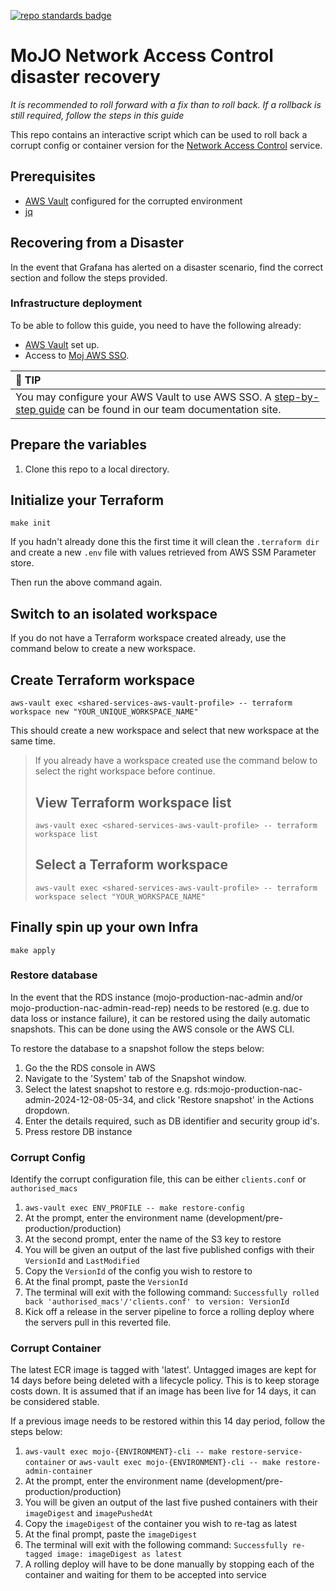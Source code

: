[![repo standards badge](https://img.shields.io/badge/dynamic/json?color=blue&style=flat&logo=github&labelColor=32393F&label=MoJ%20Compliant&query=%24.result&url=https%3A%2F%2Foperations-engineering-reports.cloud-platform.service.justice.gov.uk%2Fapi%2Fv1%2Fcompliant_public_repositories%2Fnetwork-access-control-disaster-recovery)](https://operations-engineering-reports.cloud-platform.service.justice.gov.uk/public-github-repositories.html#network-access-control-disaster-recovery "Link to report")

# MoJO Network Access Control disaster recovery

*It is recommended to roll forward with a fix than to roll back. If a rollback is still required, follow the steps in this guide*

This repo contains an interactive script which can be used to roll back a corrupt config or container version for the [Network Access Control](https://github.com/ministryofjustice/network-access-control-server) service.

## Prerequisites

- [AWS Vault](https://github.com/99designs/aws-vault#installing) configured for the corrupted environment
- [jq](https://stedolan.github.io/jq/) 

## Recovering from a Disaster
In the event that Grafana has alerted on a disaster scenario, find the correct section and follow the steps provided.

### Infrastructure deployment

To be able to follow this guide, you need to have the following already:

- [AWS Vault](https://github.com/99designs/aws-vault#installing) set up.
- Access to [Moj AWS SSO](https://moj.awsapps.com/start#/).

| :tada: TIP                                                                                                                                                                                                                                                 |
| :--------------------------------------------------------------------------------------------------------------------------------------------------------------------------------------------------------------------------------------------------------- |
| You may configure your AWS Vault to use AWS SSO. A [step-by-step guide](https://ministryofjustice.github.io/cloud-operations/documentation/team-guide/best-practices/use-aws-sso.html#re-configure-aws-vault) can be found in our team documentation site. |

## Prepare the variables

1. Clone this repo to a local directory.

## Initialize your Terraform

```shell
make init
```

If you hadn't already done this the first time it will clean the `.terraform dir` and create a new `.env` file with values retrieved from AWS SSM Parameter store.

Then run the above command again.

## Switch to an isolated workspace

If you do not have a Terraform workspace created already, use the command below to create a new workspace.

## Create Terraform workspace

```shell
aws-vault exec <shared-services-aws-vault-profile> -- terraform workspace new "YOUR_UNIQUE_WORKSPACE_NAME"
```

This should create a new workspace and select that new workspace at the same time.

> If you already have a workspace created use the command below to select the right workspace before continue.
>
> ## View Terraform workspace list
>
> ```shell
> aws-vault exec <shared-services-aws-vault-profile> -- terraform workspace list
> ```
>
> ## Select a Terraform workspace
>
> ```shell
> aws-vault exec <shared-services-aws-vault-profile> -- terraform workspace select "YOUR_WORKSPACE_NAME"
> ```

## Finally spin up your own Infra

```shell
make apply
```

### Restore database
In the event that the RDS instance (mojo-production-nac-admin and/or mojo-production-nac-admin-read-rep) needs to be restored (e.g. due to data loss or instance failure), it can be restored using the daily automatic snapshots. This can be done using the AWS console or the AWS CLI. 

To restore the database to a snapshot follow the steps below:
1. Go the the RDS console in AWS
2. Navigate to the 'System' tab of the Snapshot window.
3. Select the latest snapshot to restore e.g. rds:mojo-production-nac-admin-2024-12-08-05-34, and click 'Restore snapshot' in the Actions dropdown.
4. Enter the details required, such as DB identifier and security group id's.
5. Press restore DB instance

### Corrupt Config 
Identify the corrupt configuration file, this can be either `clients.conf` or `authorised_macs`

1. `aws-vault exec ENV_PROFILE -- make restore-config`
2. At the prompt, enter the environment name (development/pre-production/production)
3. At the second prompt, enter the name of the S3 key to restore
4. You will be given an output of the last five published configs with their `VersionId` and `LastModified`
5. Copy the `VersionId` of the config you wish to restore to
6. At the final prompt, paste the `VersionId`
7. The terminal will exit with the following command: `Successfully rolled back 'authorised_macs'/'clients.conf' to version: VersionId`
8. Kick off a release in the server pipeline to force a rolling deploy where the servers pull in this reverted file.

### Corrupt Container

The latest ECR image is tagged with 'latest'. Untagged images are kept for 14 days before being deleted with a lifecycle policy.
This is to keep storage costs down. It is assumed that if an image has been live for 14 days, it can be considered stable.

If a previous image needs to be restored within this 14 day period, follow the steps below:

1. `aws-vault exec mojo-{ENVIRONMENT}-cli -- make restore-service-container` or `aws-vault exec mojo-{ENVIRONMENT}-cli -- make restore-admin-container`
2. At the prompt, enter the environment name (development/pre-production/production)
3. You will be given an output of the last five pushed containers with their `imageDigest` and `imagePushedAt`
4. Copy the `imageDigest` of the container you wish to re-tag as latest
5. At the final prompt, paste the `imageDigest`
6. The terminal will exit with the following command: `Successfully re-tagged image: imageDigest as latest`
7. A rolling deploy will have to be done manually by stopping each of the container and waiting for them to be accepted into service
